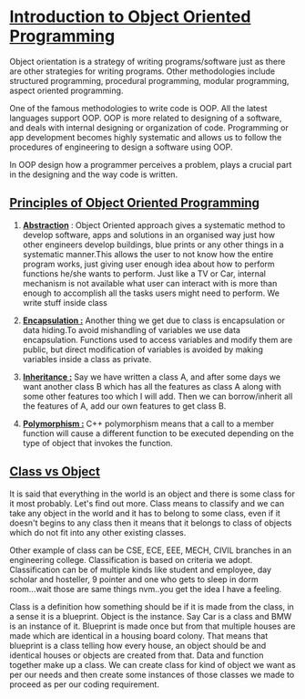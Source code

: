 # <u>**Introduction to Object Oriented Programming**</u>

Object orientation is a strategy of writing programs/software just as there are other strategies for writing programs. Other methodologies include structured programming, procedural programming, modular programming, aspect oriented programming.

One of the famous methodologies to write code is OOP. All the latest languages support OOP. OOP is more related to designing of a software, and deals with internal designing or organization of code. Programming or app development becomes highly systematic and allows us to follow the procedures of engineering to design a software using OOP.

In OOP design how a programmer perceives a problem, plays a crucial part in the designing and the way code is written.

## **<u>Principles of Object Oriented Programming</u>**

1. <u>**Abstraction**</u> : Object Oriented approach gives a systematic method to develop software, apps and solutions in an organised way just how other engineers develop buildings, blue prints or any other things in a systematic manner.This allows the user to not know how the entire program works, just giving user enough idea about how to perform functions he/she wants to perform. Just like a TV or Car, internal mechanism is not available what user can interact with is more than enough to accomplish all the tasks users might need to perform. We write stuff inside class

2. **<u>Encapsulation :</u>**  Another thing we get due to class is encapsulation or data hiding.To avoid mishandling of variables we use data encapsulation. Functions used to access variables and modify them are public, but direct modification of variables is avoided by making variables inside a class as private.
3. **<u>Inheritance :</u>** Say we have written a class A, and after some days we want another class B which has all the features as class A along with some other features too which I will add. Then we can borrow/inherit all the features of A, add our own features to get class B.
4. **<u>Polymorphism :</u>**   C++ polymorphism means that a call to a member function will cause a different function to be executed depending on the type of object that invokes the function.

## **<u>Class vs Object</u>**

It is said that everything in the world is an object and there is some class for it most probably. Let's find out more. Class means to classify and we can take any object in the world and it has to belong to some class, even if it doesn't begins to any class then it means that it belongs to class of objects which do not fit into any other existing classes.

Other example of class can be CSE, ECE, EEE, MECH, CIVIL branches in an engineering college. Classification is based on criteria we adopt. Classification can be of multiple kinds like student and employee, day scholar and hosteller, 9 pointer and one who gets to sleep in dorm room...wait those are same things nvm..you get the idea I have a feeling.

Class is a definition how something should be if it is made from the class, in a sense it is a blueprint. Object is the instance. Say Car is a class and BMW is an instance of it. Blueprint is made once but from that multiple houses are made which are identical in a housing board colony. That means that blueprint is a class telling how every house, an object should be and identical houses or objects are created from that. Data and function together make up a class. We can create class for kind of object we want as per our needs and then create some instances of those classes we made to proceed as per our coding requirement.